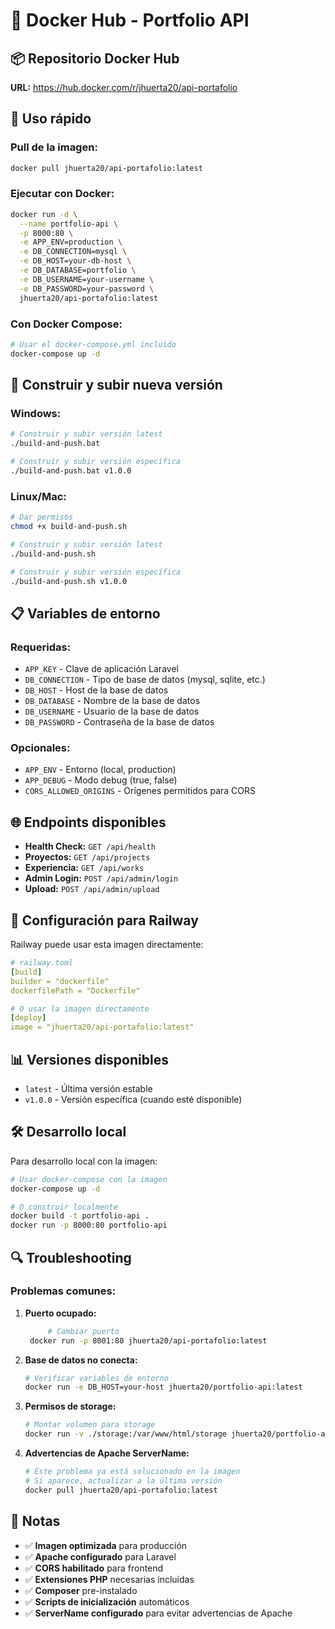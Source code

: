 # 🐳 Docker Hub - Portfolio API

## 📦 Repositorio Docker Hub

**URL:** https://hub.docker.com/r/jhuerta20/api-portafolio

## 🚀 Uso rápido

### Pull de la imagen:

```bash
docker pull jhuerta20/api-portafolio:latest
```

### Ejecutar con Docker:

```bash
docker run -d \
  --name portfolio-api \
  -p 8000:80 \
  -e APP_ENV=production \
  -e DB_CONNECTION=mysql \
  -e DB_HOST=your-db-host \
  -e DB_DATABASE=portfolio \
  -e DB_USERNAME=your-username \
  -e DB_PASSWORD=your-password \
  jhuerta20/api-portafolio:latest
```

### Con Docker Compose:

```bash
# Usar el docker-compose.yml incluido
docker-compose up -d
```

## 🔨 Construir y subir nueva versión

### Windows:

```bash
# Construir y subir versión latest
./build-and-push.bat

# Construir y subir versión específica
./build-and-push.bat v1.0.0
```

### Linux/Mac:

```bash
# Dar permisos
chmod +x build-and-push.sh

# Construir y subir versión latest
./build-and-push.sh

# Construir y subir versión específica
./build-and-push.sh v1.0.0
```

## 📋 Variables de entorno

### Requeridas:

-   `APP_KEY` - Clave de aplicación Laravel
-   `DB_CONNECTION` - Tipo de base de datos (mysql, sqlite, etc.)
-   `DB_HOST` - Host de la base de datos
-   `DB_DATABASE` - Nombre de la base de datos
-   `DB_USERNAME` - Usuario de la base de datos
-   `DB_PASSWORD` - Contraseña de la base de datos

### Opcionales:

-   `APP_ENV` - Entorno (local, production)
-   `APP_DEBUG` - Modo debug (true, false)
-   `CORS_ALLOWED_ORIGINS` - Orígenes permitidos para CORS

## 🌐 Endpoints disponibles

-   **Health Check:** `GET /api/health`
-   **Proyectos:** `GET /api/projects`
-   **Experiencia:** `GET /api/works`
-   **Admin Login:** `POST /api/admin/login`
-   **Upload:** `POST /api/admin/upload`

## 🔧 Configuración para Railway

Railway puede usar esta imagen directamente:

```yaml
# railway.toml
[build]
builder = "dockerfile"
dockerfilePath = "Dockerfile"

# O usar la imagen directamente
[deploy]
image = "jhuerta20/api-portafolio:latest"
```

## 📊 Versiones disponibles

-   `latest` - Última versión estable
-   `v1.0.0` - Versión específica (cuando esté disponible)

## 🛠️ Desarrollo local

Para desarrollo local con la imagen:

```bash
# Usar docker-compose con la imagen
docker-compose up -d

# O construir localmente
docker build -t portfolio-api .
docker run -p 8000:80 portfolio-api
```

## 🔍 Troubleshooting

### Problemas comunes:

1. **Puerto ocupado:**

    ```bash
         # Cambiar puerto
     docker run -p 8001:80 jhuerta20/api-portafolio:latest
    ```

2. **Base de datos no conecta:**

    ```bash
    # Verificar variables de entorno
    docker run -e DB_HOST=your-host jhuerta20/portfolio-api:latest
    ```

3. **Permisos de storage:**

    ```bash
    # Montar volumen para storage
    docker run -v ./storage:/var/www/html/storage jhuerta20/portfolio-api:latest
    ```

4. **Advertencias de Apache ServerName:**
    ```bash
    # Este problema ya está solucionado en la imagen
    # Si aparece, actualizar a la última versión
    docker pull jhuerta20/api-portafolio:latest
    ```

## 📝 Notas

-   ✅ **Imagen optimizada** para producción
-   ✅ **Apache configurado** para Laravel
-   ✅ **CORS habilitado** para frontend
-   ✅ **Extensiones PHP** necesarias incluidas
-   ✅ **Composer** pre-instalado
-   ✅ **Scripts de inicialización** automáticos
-   ✅ **ServerName configurado** para evitar advertencias de Apache

